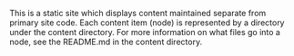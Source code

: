 This is a static site which displays content maintained separate from primary site code.  Each content item (node) is 
represented by a directory under the content directory. For more information on what files go into a node, 
see the README.md in the content directory.